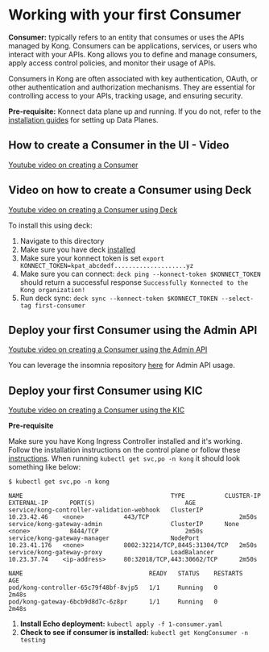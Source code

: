 # Working with your first Consumer

**Consumer:** typically refers to an entity that consumes or uses the APIs managed by Kong. Consumers can be applications, services, or users who interact with your APIs. Kong allows you to define and manage consumers, apply access control policies, and monitor their usage of APIs.

Consumers in Kong are often associated with key authentication, OAuth, or other authentication and authorization mechanisms. They are essential for controlling access to your APIs, tracking usage, and ensuring security.

**Pre-requisite:** Konnect data plane up and running. If you do not, refer to the [installation guides](../../install/) for setting up Data Planes.

## How to create a Consumer in the UI - Video

[Youtube video on creating a Consumer](https://youtu.be/oF_gy_GFGlg?si=5UpBgK9p7en8D6K1)

## Video on how to create a Consumer using Deck

[Youtube video on creating a Consumer using Deck](https://youtu.be/fbABlx_HMJI?si=7vdEWM9HKsS8tDjD)

To install this using deck:

1. Navigate to this directory
2. Make sure you have deck [installed](https://docs.konghq.com/deck/latest/installation/)
3. Make sure your konnect token is set `export KONNECT_TOKEN=kpat_abcdedf....................yz`
4. Make sure you can connect: `deck ping --konnect-token $KONNECT_TOKEN` should return a successful response `Successfully Konnected to the Kong organization!`
5. Run deck sync: `deck sync --konnect-token $KONNECT_TOKEN --select-tag first-consumer`

## Deploy your first Consumer using the Admin API

[Youtube video on creating a Consumer using the Admin API](https://youtu.be/b9zvWLHjxT8?si=PXQqxIwsvAwTZHNX)

You can leverage the insomnia repository [here](https://github.com/irishtek-solutions/kong-konnect-inso) for Admin API usage.

## Deploy your first Consumer using KIC

[Youtube video on creating a Consumer using the KIC](https://youtu.be/0t5nsOUbJ8U?si=OTs6v9FTZsx02oST)


**Pre-requisite**

Make sure you have Kong Ingress Controller installed and it's working. Follow the installation instructions on the control plane or follow these [instructions](../../install/kic-install/). When running  `kubectl get svc,po -n kong` it should look something like below:

```
$ kubectl get svc,po -n kong

NAME                                         TYPE           CLUSTER-IP     EXTERNAL-IP      PORT(S)                         AGE
service/kong-controller-validation-webhook   ClusterIP      10.23.42.46    <none>           443/TCP                         2m50s
service/kong-gateway-admin                   ClusterIP      None           <none>           8444/TCP                        2m50s
service/kong-gateway-manager                 NodePort       10.23.41.176   <none>           8002:32214/TCP,8445:31304/TCP   2m50s
service/kong-gateway-proxy                   LoadBalancer   10.23.37.74    <ip-address>     80:32018/TCP,443:30662/TCP      2m50s

NAME                                   READY   STATUS    RESTARTS   AGE
pod/kong-controller-65c79f48bf-8vjp5   1/1     Running   0          2m48s
pod/kong-gateway-6bcb9d8d7c-6z8pr      1/1     Running   0          2m48s
```

1. **Install Echo deployment:** `kubectl apply -f 1-consumer.yaml`
2. **Check to see if consumer is installed:** `kubectl get KongConsumer -n testing`
